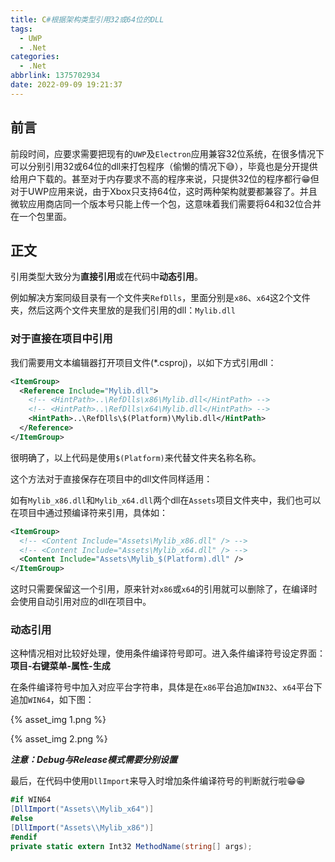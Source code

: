 ```yaml
---
title: C#根据架构类型引用32或64位的DLL
tags:
  - UWP
  - .Net
categories:
  - .Net
abbrlink: 1375702934
date: 2022-09-09 19:21:37
---
```


## 前言

前段时间，应要求需要把现有的`UWP`及`Electron`应用兼容32位系统，在很多情况下可以分别引用32或64位的dll来打包程序（偷懒的情况下😅），毕竟也是分开提供给用户下载的。甚至对于内存要求不高的程序来说，只提供32位的程序都行😁但对于UWP应用来说，由于Xbox只支持64位，这时两种架构就要都兼容了。并且微软应用商店同一个版本号只能上传一个包，这意味着我们需要将64和32位合并在一个包里面。

<!--more-->

## 正文

引用类型大致分为**直接引用**或在代码中**动态引用**。

例如解决方案同级目录有一个文件夹`RefDlls`，里面分别是`x86`、`x64`这2个文件夹，然后这两个文件夹里放的是我们引用的dll：`Mylib.dll`

### 对于直接在项目中引用

我们需要用文本编辑器打开项目文件(*.csproj)，以如下方式引用dll：

``` xml
<ItemGroup>
  <Reference Include="Mylib.dll">
    <!-- <HintPath>..\RefDlls\x86\Mylib.dll</HintPath> -->
    <!-- <HintPath>..\RefDlls\x64\Mylib.dll</HintPath> -->
    <HintPath>..\RefDlls\$(Platform)\Mylib.dll</HintPath>
  </Reference>
</ItemGroup>
```

很明确了，以上代码是使用`$(Platform)`来代替文件夹名称名称。

这个方法对于直接保存在项目中的dll文件同样适用：

如有`Mylib_x86.dll`和`Mylib_x64.dll`两个dll在`Assets`项目文件夹中，我们也可以在项目中通过预编译符来引用，具体如：

``` xml
<ItemGroup>
  <!-- <Content Include="Assets\Mylib_x86.dll" /> -->
  <!-- <Content Include="Assets\Mylib_x64.dll" /> -->
  <Content Include="Assets\Mylib_$(Platform).dll" />
</ItemGroup>
```

这时只需要保留这一个引用，原来针对`x86`或`x64`的引用就可以删除了，在编译时会使用自动引用对应的dll在项目中。

### 动态引用

这种情况相对比较好处理，使用条件编译符号即可。进入条件编译符号设定界面：**项目-右键菜单-属性-生成**

在条件编译符号中加入对应平台字符串，具体是在`x86`平台追加`WIN32`、`x64`平台下追加`WIN64`，如下图：

{% asset_img 1.png %}

{% asset_img 2.png %}

***注意：Debug与Release模式需要分别设置***

最后，在代码中使用`DllImport`来导入时增加条件编译符号的判断就行啦😁😁

``` csharp
#if WIN64
[DllImport("Assets\\Mylib_x64")]
#else
[DllImport("Assets\\Mylib_x86")]
#endif
private static extern Int32 MethodName(string[] args);
```
